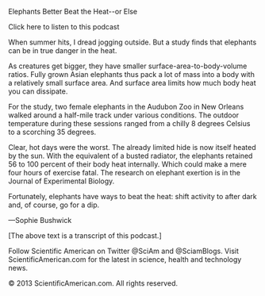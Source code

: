 Elephants Better Beat the Heat--or Else

Click here to listen to this podcast


When summer hits, I dread jogging outside. But a study finds that elephants can be in true danger in the heat.




As creatures get bigger, they have smaller surface-area-to-body-volume ratios. Fully grown Asian elephants thus pack a lot of mass into a body with a relatively small surface area. And surface area limits how much body heat you can dissipate.




For the study, two female elephants in the Audubon Zoo in New Orleans walked around a half-mile track under various conditions. The outdoor temperature during these sessions ranged from a chilly 8 degrees Celsius to a scorching 35 degrees.




Clear, hot days were the worst. The already limited hide is now itself heated by the sun. With the equivalent of a busted radiator, the elephants retained 56 to 100 percent of their body heat internally. Which could make a mere four hours of exercise fatal. The research on elephant exertion is in the Journal of Experimental Biology. 



Fortunately, elephants have ways to beat the heat: shift activity to after dark and, of course, go for a dip.




—Sophie Bushwick




[The above text is a transcript of this podcast.]





Follow Scientific American on Twitter @SciAm and @SciamBlogs.
Visit ScientificAmerican.com for the latest in science, health and technology news.

© 2013 ScientificAmerican.com. All rights reserved.
